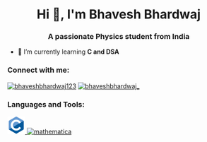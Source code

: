 <h1 align="center">Hi 👋, I'm Bhavesh Bhardwaj</h1>
<h3 align="center">A passionate Physics student from India</h3>

- 🌱 I’m currently learning **C and DSA**


<h3 align="left">Connect with me:</h3>
<p align="left">
<a href="https://linkedin.com/in/bhaveshbhardwaj123" target="blank"><img align="center" src="https://raw.githubusercontent.com/rahuldkjain/github-profile-readme-generator/master/src/images/icons/Social/linked-in-alt.svg" alt="bhaveshbhardwaj123" height="30" width="40" /></a>
<a href="https://instagram.com/bhaveshbhardwaj_" target="blank"><img align="center" src="https://raw.githubusercontent.com/rahuldkjain/github-profile-readme-generator/master/src/images/icons/Social/instagram.svg" alt="bhaveshbhardwaj_" height="30" width="40" /></a>

</p>

<h3 align="left">Languages and Tools:</h3>
<p align="left"> <a href="https://www.cprogramming.com/" target="_blank" rel="noreferrer"> <img src="https://raw.githubusercontent.com/devicons/devicon/master/icons/c/c-original.svg" alt="c" width="40" height="40"/> </a> <a href="https://www.wolfram.com/mathematica/" target="_blank" rel="noreferrer"> <img src="https://upload.wikimedia.org/wikipedia/commons/2/20/Mathematica_Logo.svg" alt="mathematica" width="40" height="40"/> </a> </p>
